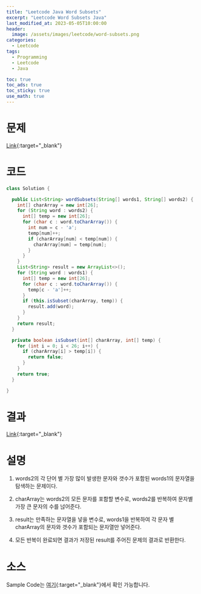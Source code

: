 ```yaml
---
title: "Leetcode Java Word Subsets"
excerpt: "Leetcode Word Subsets Java"
last_modified_at: 2023-05-05T10:00:00
header:
  image: /assets/images/leetcode/word-subsets.png
categories:
  - Leetcode
tags:
  - Programming
  - Leetcode
  - Java

toc: true
toc_ads: true
toc_sticky: true
use_math: true
---
```

# 문제
[Link](https://leetcode.com/problems/word-subsets){:target="_blank"}

# 코드
```java
class Solution {

  public List<String> wordSubsets(String[] words1, String[] words2) {
    int[] charArray = new int[26];
    for (String word : words2) {
      int[] temp = new int[26];
      for (char c : word.toCharArray()) {
        int num = c - 'a';
        temp[num]++;
        if (charArray[num] < temp[num]) {
          charArray[num] = temp[num];
        }
      }
    }
    List<String> result = new ArrayList<>();
    for (String word : words1) {
      int[] temp = new int[26];
      for (char c : word.toCharArray()) {
        temp[c - 'a']++;
      }
      if (this.isSubset(charArray, temp)) {
        result.add(word);
      }
    }
    return result;
  }

  private boolean isSubset(int[] charArray, int[] temp) {
    for (int i = 0; i < 26; i++) {
      if (charArray[i] > temp[i]) {
        return false;
      }
    }
    return true;
  }

}
```

# 결과
[Link](https://leetcode.com/problems/word-subsets/submissions/944655326/){:target="_blank"}

# 설명
1. words2의 각 단어 별 가장 많이 발생한 문자와 갯수가 포함된 words1의 문자열을 탐색하는 문제이다.

2. charArray는 words2의 모든 문자를 포함할 변수로, words2를 반복하여 문자별 가장 큰 문자의 수를 넎어준다.

3. result는 만족하는 문자열을 넣을 변수로, words1을 반복하여 각 문자 별 charArray의 문자와 갯수가 포함되는 문자열만 넣어준다.

4. 모든 반복이 완료되면 결과가 저장된 result를 주어진 문제의 결과로 반환한다.

# 소스
Sample Code는 [여기](https://github.com/GracefulSoul/leetcode/blob/master/src/main/java/gracefulsoul/problems/WordSubsets.java){:target="_blank"}에서 확인 가능합니다.